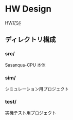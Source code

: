 # HW Design

HW記述

## ディレクトリ構成

### src/

Sasanqua-CPU 本体

### sim/

シミュレーション用プロジェクト

### test/

実機テスト用プロジェクト
